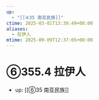 ```yaml
---
up:
  - "[[⑥35 南亚民族]]"
ctime: 2025-03-01T13:39:49+08:00
aliases:
  - 拉伊人
mtime: 2025-09-09T12:37:05+08:00
---
```


# ⑥355.4 拉伊人

- up: [[⑥35 南亚民族]]
